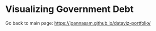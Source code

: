 # Visualizing Government Debt

Go back to main page: https://joannasam.github.io/dataviz-portfolio/
